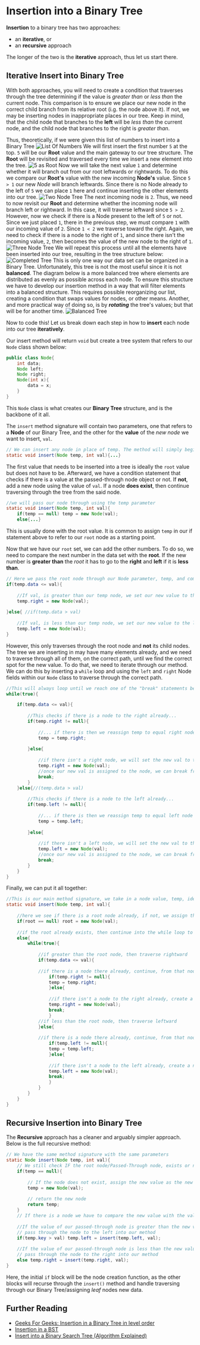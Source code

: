 # Insertion into a Binary Tree
**Insertion** to a binary tree has two approaches: 
- an **iterative**, or 
- an **recursive** approach 
 
The longer of the two is the **iterative** approach, thus let us start there.

## Iterative Insert into Binary Tree
With both approaches, you will need to create a condition that traverses through the tree determining if the value is *greater than* or *less than* the current node. This comparison is to ensure we place our new node in the correct child branch from its relative root (i.g. the node above it). If not, we may be inserting nodes in inappropriate places in our tree. Keep in mind, that the child node that branches to the **left** will be *less than* the current node, and the child node that branches to the right is *greater than*.

Thus, theoretically, if we were given this list of numbers to insert into a Binary Tree
![List Of Numbers](./Images/listOfNumbers.png)
We will first insert the first number `5` at the top. `5` will be our **Root** value and the main gateway to our tree structure. The **Root** will be revisited and traversed every time we insert a new element into the tree.
![5 as Root](./Images/5RootOfTree.png)
Now we will take the next value `1` and determine whether it will branch out from our root leftwards or rightwards. To do this we compare our **Root's** value with the new incoming **Node's** value. Since `5 > 1` our new *Node* will branch leftwards. Since there is no Node already to the left of `5` we can place `1` here and continue inserting the other elements into our tree. 
![Two Node Tree](./Images/2nodesTree.png)
The next incoming node is `2`. Thus, we need to now revisit our **Root** and determine whether the incoming node will branch left or rightward. In this case, it will traverse leftward since `5 > 2`. However, now we check if there is a Node present to the left of `5` or not. Since we just placed `1`, there in the previous step, we must compare `1` with our incoming value of `2`. Since `1 < 2` we traverse toward the right. Again, we need to check if there is a node to the right of `1`, and since there isn't the incoming value, `2`, then becomes the value of the new node to the right of `1`.
![Three Node Tree](./Images/3nodesTree.png)
We will repeat this process until all the elements have been inserted into our tree, resulting in the tree structure below:
![Completed Tree](./Images/completedTree.png)
This is only one way our data set can be organized in a Binary Tree. Unfortunately, this tree is not the most useful since it is not **balanced**. The diagram below is a more balanced tree where elements are distributed as evenly as possible across each node. To ensure this structure we have to develop our insertion method in a way that will filter elements into a balanced structure. This requires possible reorganizing our list, creating a condition that swaps values for nodes, or other means. Another, and more practical way of doing so, is by ***rotating*** the tree's values; but that will be for another time.
![Balanced Tree](./Images/BalanceTree.png)

Now to code this! Let us break down each step in how to **insert** each node into our tree **iteratively**.

Our insert method will return `void` but create a tree system that refers to our `Node` class shown below:
```Java
public class Node{
	int data;
	Node left;
	Node right;
	Node(int x){
		data = x;
	}
}
```
This `Node` class is what creates our **Binary Tree** structure, and is the backbone of it all.

The `insert` method signature will contain two parameters, one that refers to a **Node** of our Binary Tree, and the other for the **value** of the *new node* we want to insert, `val`.
```Java
// We can insert any node in place of temp. The method will simply begin traversal from said node
static void insert(Node temp, int val){...}
```
The first value that needs to be inserted into a tree is ideally the `root` value but does not have to be. Afterward, we have a condition statement that checks if there is a value at the passed-through node object or not. If **not**, add a new node using the value of `val`. If a node **does exist**, then continue traversing through the tree from the said node.
```Java
//we will pass our node through using the temp parameter
static void insert(Node temp, int val){
	if(temp == null) temp = new Node(val);
	else{...}
```
This is usually done with the root value. It is common to assign `temp` in our if statement above to refer to our `root` node as a starting point. 

Now that we have our `root` set, we can add the other numbers. To do so, we need to compare the next number in the data set with the **root**. If the new number is **greater than** the *root* it has to go to the **right** and **left** if it is **less than**. 
```Java
// Here we pass the root node through our Node parameter, temp, and compare its value to our new value, val. 
if(temp.data <= val){
	
	//If val, is greater than our temp node, we set our new value to the right node from our root
	temp.right = new Node(val);
	
}else{ //if(temp.data > val)
	
	//If val, is less than our temp node, we set our new value to the left node from our root
	temp.left = new Node(val);
}
```
However, this only traverses through the root node and **not** its child nodes. The tree we are inserting in may have many elements already, and we need to traverse through all of them, on the correct path, until we find the correct spot for the new value. To do that, we need to iterate through our method. We can do this by inserting a `while` loop and using the `left` and `right` Node fields within our `Node` class to traverse through the correct path. 
```Java
//This will always loop until we reach one of the "break" statements below.
while(true){

	if(temp.data <= val){
	
		//This checks if there is a node to the right already...
		if(temp.right != null){
		
			//... if there is then we reassign temp to equal right node and restart the loop.
			temp = temp.right;
			
		}else{
			
			//if there isn't a right node, we will set the new val to the right node
			temp.right = new Node(val);
			//once our new val is assigned to the node, we can break from the loop
			break;
		}
	}else{//(temp.data > val)
	
		//This checks if there is a node to the left already...
		if(temp.left != null){
		
			//... if there is then we reassign temp to equal left node and restart the loop.
			temp = temp.left;
			
		}else{
			
			//if there isn't a left node, we will set the new val to the left node
			temp.left = new Node(val);
			//once our new val is assigned to the node, we can break from the loop
			break;
		}
	}
}
```
Finally, we can put it all together:
```java
//This is our main method signature, we take in a node value, temp, ideally the root node of a tree, but doesn't have to be.
static void insert(Node temp, int val){
	
	//here we see if there is a root node already, if not, we assign the new value to the root node.
	if(root == null) root = new Node(val);
	
	//if the root already exists, then continue into the while loop to see what side of the tree it will traverse through
	else{
		while(true){
			
			//if greater than the root node, then traverse rightward 
			if(temp.data <= val){
			
			//if there is a node there already, continue, from that node, to traverse through the appropriate side of the tree
				if(temp.right != null){
				temp = temp.right;
				}else{
				
				//if there isn't a node to the right already, create a new node in this place with the new value
				temp.right = new Node(val);
				break;
				}
			//if less than the root node, then traverse leftward	
			}else{
			
			//if there is a node there already, continue, from that node, to traverse through the appropriate side of the tree
				if(temp.left != null){
				temp = temp.left;
				}else{
				
				//if there isn't a node to the left already, create a new node in this place with the new value
				temp.left = new Node(val);
				break;
				}
			}
		}
	}
}
```
 ## Recursive Insertion into Binary Tree
 The **Recursive** approach has a cleaner and arguably simpler approach. Below is the full recursive method:
```Java
// We have the same method signature with the same parameters
static Node insert(Node temp, int val){
	// We still check IF the root node/Passed-Through node, exists or not.
	if(temp == null){
	
		// If the node does not exist, assign the new value as the new node.
		temp = new Node(val);
		
		// return the new node
		return temp;
	}
	// If there is a node we have to compare the new value with the value of our passed-through node
	
	//If the value of our passed-through node is greater than the new value, 
	// pass through the node to the left into our method
	if(temp.key > val) temp.left = insert(temp.left, val);
	
	//If the value of our passed-through node is less than the new value, 
	// pass through the node to the right into our method
	else temp.right = insert(temp.right, val);
}
```
Here, the initial `if` block will be the node creation function, as the other blocks will recurse through the `insert()` method and handle traversing through our Binary Tree/assigning *leaf* nodes new data.

## Further Reading
- [Geeks For Geeks: Insertion in a Binary Tree in level order](https://www.geeksforgeeks.org/insertion-in-a-binary-tree-in-level-order/)
- [Insertion in a BST](https://www.techiedelight.com/insertion-in-bst/)
- [Insert into a Binary Search Tree (Algorithm Explained)](https://www.youtube.com/watch?v=RIDBLO-S7OA)
